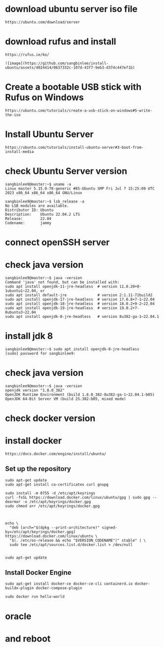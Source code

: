 # download ubuntu server iso file
  
    https://ubuntu.com/download/server

# download rufus and install
  
    https://rufus.ie/ko/

    ![image](https://github.com/sangbinlee/install-ubuntu/assets/4024414/0637332c-107d-43f7-9eb3-d374c447ef1b)

# Create a bootable USB stick with Rufus on Windows
  
    https://ubuntu.com/tutorials/create-a-usb-stick-on-windows#5-write-the-iso
  
# Install Ubuntu Server

    https://ubuntu.com/tutorials/install-ubuntu-server#3-boot-from-install-media



# check Ubuntu Server version
  
    sangbinlee9@master:~$ uname -a
    Linux master 5.15.0-78-generic #85-Ubuntu SMP Fri Jul 7 15:25:09 UTC 2023 x86_64 x86_64 x86_64 GNU/Linux
    
    sangbinlee9@master:~$ lsb_release -a
    No LSB modules are available.
    Distributor ID: Ubuntu
    Description:    Ubuntu 22.04.2 LTS
    Release:        22.04
    Codename:       jammy
  
  

# connect openSSH server
 
  

# check java version

  
    sangbinlee9@master:~$ java -version
    Command 'java' not found, but can be installed with:
    sudo apt install openjdk-11-jre-headless  # version 11.0.20+8-1ubuntu1~22.04, or
    sudo apt install default-jre              # version 2:1.11-72build2
    sudo apt install openjdk-17-jre-headless  # version 17.0.8+7-1~22.04
    sudo apt install openjdk-18-jre-headless  # version 18.0.2+9-2~22.04
    sudo apt install openjdk-19-jre-headless  # version 19.0.2+7-0ubuntu3~22.04
    sudo apt install openjdk-8-jre-headless   # version 8u382-ga-1~22.04.1

# install jdk 8
    
    sangbinlee9@master:~$ sudo apt install openjdk-8-jre-headless
    [sudo] password for sangbinlee9:


# check java version
    
    sangbinlee9@master:~$ java -version
    openjdk version "1.8.0_382"
    OpenJDK Runtime Environment (build 1.8.0_382-8u382-ga-1~22.04.1-b05)
    OpenJDK 64-Bit Server VM (build 25.382-b05, mixed mode)

# check docker version


# install docker 
  
    https://docs.docker.com/engine/install/ubuntu/

## Set up the repository  
  
    sudo apt-get update
    sudo apt-get install ca-certificates curl gnupg
      
    sudo install -m 0755 -d /etc/apt/keyrings
    curl -fsSL https://download.docker.com/linux/ubuntu/gpg | sudo gpg --dearmor -o /etc/apt/keyrings/docker.gpg
    sudo chmod a+r /etc/apt/keyrings/docker.gpg  
  
  
    
    echo \
      "deb [arch="$(dpkg --print-architecture)" signed-by=/etc/apt/keyrings/docker.gpg] https://download.docker.com/linux/ubuntu \
      "$(. /etc/os-release && echo "$VERSION_CODENAME")" stable" | \
      sudo tee /etc/apt/sources.list.d/docker.list > /dev/null
  
  
    sudo apt-get update

## Install Docker Engine
  
    sudo apt-get install docker-ce docker-ce-cli containerd.io docker-buildx-plugin docker-compose-plugin
  
    sudo docker run hello-world






# oracle

# and reboot

